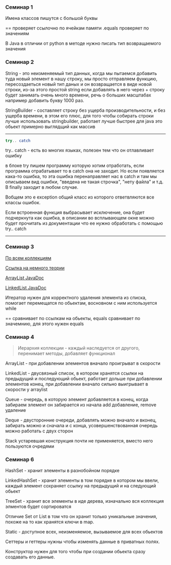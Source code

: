 ### Семинар 1

Имена классов пишутся с большой буквы

==       проверяет ссылочно по ячейкам памяти
.equals  проверяет по значениям

В Java в отличии от python в методе нужно писать тип возвращаемого значения

### Семинар 2

String - это неизменяемый тип данных, когда мы пытаемся добавить туда новый элемент в нашу строку, мы просто отправляем функцию, пересоздаеться новый тип даных и он возвращается в виде новой строки, из-за этого простой string если добавлять в него через + строку будет занимать очень много времени, речь о больших масштабах например добавить букву 1000 раз.

StringBuilder - составляет строку без ущерба производительности, и без ущерба времени, в этом его плюс, для того чтобы собирать строки лучше использовать stringbuilder, работает лучше быстрее для java это обьект примерно выглядщий как массив

---

```java
try.. catch
```

try.. catch - есть во многих языках, полезен тем что он отлавливает ошибку

в блоке try пишем программу которую хотим отработать, если программа отрабатывает то в catch она не заходит. Но если появляется кака-то ошибка, то эта ошибка перенаправляет нас в catch и там мы описываем вид ошибки, "введена не такая строчка", "нету файла" и т.д. В finally заходит в любом случае.

Вобщем это e exception общий класс из которого ответвляются все классы ошибок. 

Если встроенная функция выбрасывает исключение, она будет подчеркнута как ошибка, в описании во всплывающем окне можно будет прочитать из документации что ее нужно обработать с помощью try.. catch

---

### Семинар 3

[По всем коллекциям](https://docs.oracle.com/en/java/javase/18/docs/api/java.base/java/util/Collection.html "Java Doc")

[Ссылка на немного теории](https://app.idroo.com/boards/PDG6QPrXo1 "Теория")

[ArrayList JavaDoc](https://docs.oracle.com/en/java/javase/18/docs/api/java.base/java/util/ArrayList.html "ArrayList")

[LinkedList JavaDoc](https://docs.oracle.com/en/java/javase/18/docs/api/java.base/java/util/LinkedList.html "LinkedList")

Итератор нужен для корректного удаления элемента из списка, помогает перемещатся по обьектам, восновном с ним используется while

== сравнивает по ссылкам на обьекты, equals сравнивает по значемнию, для этого нужен equals

### Семинар 4

>Иерархия коллекции - каждый наследуется от другого, перенимает методы, добавляет функционал

ArrayList - при добавлении элементов вначало проигрыват в скорости

LinkedList - двусвязный список, в котором хранятся ссылки на предыдущий и последующий обьект, работает дольше при добавлении элементов конец, при добавлении вначало сильно выигрывает в скорости у arraylist

Queue - очередь, в которую элемент добавляется в конец, когда забираем элемент он забирается из начала
add добавление, remove удаление

Deque - двусторонние очереди, добавлять можно вначало и вконец, забирать можно и сначала и с конца, усовершенствованная очередь можно работать с двух сторон

Stack устаревшая конструкция почти не применяется, вместо него пользуются очредями

### Семинар 6

HashSet - хранит элементы в разнобойном порядке

LinkedHashSet - хранит элементы в том порядке в котором мы ввели, каждый элемент сохраняет ссылку на предыдущий и на следующий обьект

TreeSet - хранит все элементы в иде дерева, изначально вся коллекция элментов будет сортироватся

Отличие Set от List в том что он хранит только уникальные значения, похоже на то как хранятся ключи в map.

Static - доступное всех, неизменяемое, вызываемое для всех обьектов

Сеттеры и геттеры нужны чтобы изменять данные в приватных полях.

Конструктор нужен для того чтобы при создании обьекта сразу создавать его данные.
 



